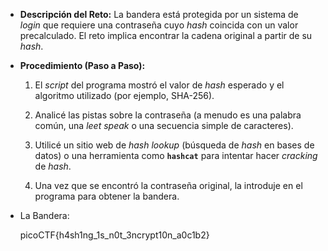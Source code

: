 - **Descripción del Reto:** La bandera está protegida por un sistema de _login_ que requiere una contraseña cuyo _hash_ coincida con un valor precalculado. El reto implica encontrar la cadena original a partir de su _hash_.
    
- **Procedimiento (Paso a Paso):**
    
    1. El _script_ del programa mostró el valor de _hash_ esperado y el algoritmo utilizado (por ejemplo, SHA-256).
        
    2. Analicé las pistas sobre la contraseña (a menudo es una palabra común, una _leet speak_ o una secuencia simple de caracteres).
        
    3. Utilicé un sitio web de _hash lookup_ (búsqueda de _hash_ en bases de datos) o una herramienta como **`hashcat`** para intentar hacer _cracking_ de _hash_.
        
    4. Una vez que se encontró la contraseña original, la introduje en el programa para obtener la bandera.
        
- La Bandera:
    
    picoCTF{h4sh1ng_1s_n0t_3ncrypt10n_a0c1b2}
    
